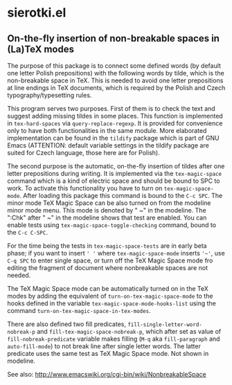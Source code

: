 sierotki.el
===========

On-the-fly insertion of non-breakable spaces in (La)TeX modes
-------------------------------------------------------------

The purpose of this package is to connect some defined words (by default
one letter Polish prepositions) with the following words by tilde, which
is the non-breakable space in TeX.  This is needed to avoid one letter
prepositions at line endings in TeX documents, which is required by
the Polish and Czech typography/typesetting rules.

This program serves two purposes.  First of them is to check the text
and suggest adding missing tildes in some places.  This function is
implemented in `tex-hard-spaces` via `query-replace-regexp`.  It is
provided for convenience only to have both functionalities in the
same module.  More elaborated implementation can be found in the
`tildify` package which is part of GNU Emacs (ATTENTION: default
variable settings in the tildify package are suited for Czech
language, those here are for Polish).

The second purpose is the automatic, on-the-fly insertion of tildes
after one letter prepositions during writing.  It is implemented
via the `tex-magic-space` command which is a kind of electric space
and should be bound to SPC to work.  To activate this functionality
you have to turn on `tex-magic-space-mode`.  After loading this
package this command is bound to the `C-c SPC`.  The minor mode TeX
Magic Space can be also turned on from the modeline minor mode
menu.  This mode is denoted by " ~" in the modeline.  The ":Chk"
after " ~" in the modeline shows that test are enabled.  You can
enable tests using `tex-magic-space-toggle-checking` command, bound to the
`C-c C-SPC`.

For the time being the tests in `tex-magic-space-tests` are in early beta
phase; if you want to insert `' '` where `tex-magic-space-mode` inserts
`'~'`, use `C-q SPC` to enter single space, or turn off the TeX Magic Space
mode fro editing the fragment of document where nonbreakable spaces are
not needed.

The TeX Magic Space mode can be automatically turned on in the TeX modes
by adding the equivalent of `turn-on-tex-magic-space-mode` to the
hooks defined in the variable `tex-magic-space-mode-hooks-list` using
the command `turn-on-tex-magic-space-in-tex-modes`.

There are also defined two fill predicates,
`fill-single-letter-word-nobreak-p` and `fill-tex-magic-space-nobreak-p`,
which after set as value of `fill-nobreak-predicate` variable makes
filling (`M-q` aka `fill-paragraph` and `auto-fill-mode`) to not break
line after single letter words.  The latter predicate uses the same test
as TeX Magic Space mode.  Not shown in modeline.


See also: http://www.emacswiki.org/cgi-bin/wiki/NonbreakableSpace
